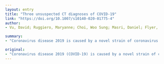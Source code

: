 ```yaml
---
layout: entry
title: "Three unsuspected CT diagnoses of COVID-19"
link: "https://doi.org/10.1007/s10140-020-01775-4"
author:
- Vu, David; Ruggiero, Maryanne; Choi, Woo Sung; Masri, Daniel; Flyer, Mark; Shyknevsky, Inna; Stein, Evan G.

summary:
- "Coronavirus disease 2019 is caused by a novel strain of coronavirus. SARS-CoV-2) has quickly spread around the globe. Imaging findings for COVID-19 are non-specific but include pulmonary parenchymal ground-glass opacities in a predominantly basal and peripheral distribution. Three patients were imaged for non-respiratory-related symptoms with a portion of the lungs in the imaged field."

original:
- "Coronavirus disease 2019 (COVID-19) is caused by a novel strain of coronavirus named severe acute respiratory syndrome coronavirus 2 (SARS-CoV-2) that has quickly spread around the globe. Health care facilities in the USA currently do not have an adequate supply of COVID-19 tests to meet the growing demand. Imaging findings for COVID-19 are non-specific but include pulmonary parenchymal ground-glass opacities in a predominantly basal and peripheral distribution. Three patients were imaged for non-respiratory-related symptoms with a portion of the lungs in the imaged field. Each patient had suspicious imaging findings for COVID-19, prompting the interpreting radiologist to suggest testing for COVID-19. All 3 patients turned out to be infected with COVID-19, and one patient is the first reported case of the coincident presentation of COVID-19 and an intraparenchymal hemorrhage. Using imaging characteristics of COVID-19 on abdominal or neck CT when a portion of the lungs is included, patients not initially suspected of COVID-19 infection can be quarantined earlier to limit exposure to others."
---
```


